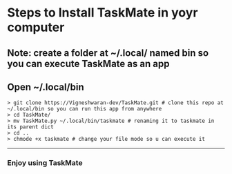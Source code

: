 <h1>Steps to Install TaskMate in yoyr computer</h1>
<h2>Note: create a folder at ~/.local/ named bin so you can execute TaskMate as an app</h2>
<h2>Open ~/.local/bin</h2>

```
> git clone https://Vigneshwaran-dev/TaskMate.git # clone this repo at ~/.local/bin so you can run this app from anywhere
> cd TaskMate/
> mv TaskMate.py ~/.local/bin/taskmate # renaming it to taskmate in its parent dict
> cd ..
> chmode +x taskmate # change your file mode so u can execute it
```
<hr>
<h3>Enjoy using TaskMate</h3>
